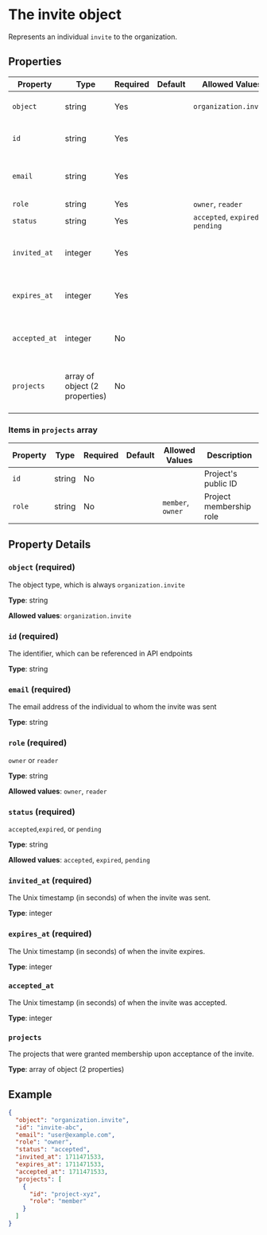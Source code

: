 # The invite object

Represents an individual `invite` to the organization.

## Properties

| Property | Type | Required | Default | Allowed Values | Description |
| -------- | ---- | -------- | ------- | -------------- | ----------- |
| `object` | string | Yes |  | `organization.invite` | The object type, which is always `organization.invite` |
| `id` | string | Yes |  |  | The identifier, which can be referenced in API endpoints |
| `email` | string | Yes |  |  | The email address of the individual to whom the invite was sent |
| `role` | string | Yes |  | `owner`, `reader` | `owner` or `reader` |
| `status` | string | Yes |  | `accepted`, `expired`, `pending` | `accepted`,`expired`, or `pending` |
| `invited_at` | integer | Yes |  |  | The Unix timestamp (in seconds) of when the invite was sent. |
| `expires_at` | integer | Yes |  |  | The Unix timestamp (in seconds) of when the invite expires. |
| `accepted_at` | integer | No |  |  | The Unix timestamp (in seconds) of when the invite was accepted. |
| `projects` | array of object (2 properties) | No |  |  | The projects that were granted membership upon acceptance of the invite. |


### Items in `projects` array

| Property | Type | Required | Default | Allowed Values | Description |
| -------- | ---- | -------- | ------- | -------------- | ----------- |
| `id` | string | No |  |  | Project's public ID |
| `role` | string | No |  | `member`, `owner` | Project membership role |

## Property Details

### `object` (required)

The object type, which is always `organization.invite`

**Type**: string

**Allowed values**: `organization.invite`

### `id` (required)

The identifier, which can be referenced in API endpoints

**Type**: string

### `email` (required)

The email address of the individual to whom the invite was sent

**Type**: string

### `role` (required)

`owner` or `reader`

**Type**: string

**Allowed values**: `owner`, `reader`

### `status` (required)

`accepted`,`expired`, or `pending`

**Type**: string

**Allowed values**: `accepted`, `expired`, `pending`

### `invited_at` (required)

The Unix timestamp (in seconds) of when the invite was sent.

**Type**: integer

### `expires_at` (required)

The Unix timestamp (in seconds) of when the invite expires.

**Type**: integer

### `accepted_at`

The Unix timestamp (in seconds) of when the invite was accepted.

**Type**: integer

### `projects`

The projects that were granted membership upon acceptance of the invite.

**Type**: array of object (2 properties)

## Example

```json
{
  "object": "organization.invite",
  "id": "invite-abc",
  "email": "user@example.com",
  "role": "owner",
  "status": "accepted",
  "invited_at": 1711471533,
  "expires_at": 1711471533,
  "accepted_at": 1711471533,
  "projects": [
    {
      "id": "project-xyz",
      "role": "member"
    }
  ]
}

```

